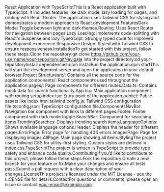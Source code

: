 React Application with TypeScriptThis is a React application built with TypeScript. It includes features like dark mode, lazy loading for pages, and routing with React Router. The application uses Tailwind CSS for styling and demonstrates a modern approach to React development.FeaturesDark Mode: Toggle between light and dark themes.Routing: Uses React Router for navigation between pages.Lazy Loading: Implements code-splitting with React's Suspense and lazy.TypeScript: Strongly typed code for improved development experience.Responsive Design: Styled with Tailwind CSS to ensure responsiveness.InstallationTo get started with this project, follow these steps:Clone the repository:git clone https://github.com/your-username/your-repository.gitNavigate into the project directory:cd your-repositoryInstall dependencies:npm installRun the application:npm startThis will start the development server and open the application in your default browser.Project Structuresrc/: Contains all the source code for the application.components/: React components used throughout the application.pages/: Page components for different routes.Data.ts: Contains mock data for search functionality.App.tsx: Main application component with routing setup.index.tsx: Entry point of the application.public/: Public assets like index.html.tailwind.config.js: Tailwind CSS configuration file.tsconfig.json: TypeScript configuration file.ComponentsNavBar: Navigation bar component with links to different pages.Footer: Footer component with dark mode toggle.SearchBar: Component for searching items.TrendingSearches: Displays trending search items.LanguageOptions: Shows available language options.Header: Displays the header for different pages.ErrorPage: Error page for handling 404 errors.ImagesPage: Page for displaying images.AllPage: Main page showing all items.StylingThe project uses Tailwind CSS for utility-first styling. Custom styles are defined in index.css.TypeScriptThe project is written in TypeScript to provide type safety and enhance code quality.ContributingIf you’d like to contribute to this project, please follow these steps:Fork the repository.Create a new branch for your feature or fix.Make your changes and ensure all tests pass.Submit a pull request with a clear description of your changes.LicenseThis project is licensed under the MIT License - see the LICENSE file for details.ContactFor questions or comments, please open an issue or contact your-email@example.com.
